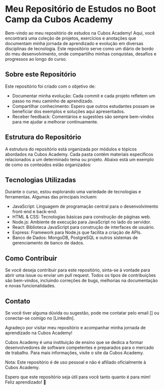 # Meu Repositório de Estudos no Boot Camp da Cubos Academy

Bem-vindo ao meu repositório de estudos na Cubos Academy! Aqui, você encontrará uma coleção de projetos, exercícios e anotações que documentam minha jornada de aprendizado e evolução em diversas disciplinas de tecnologia. Este repositório serve como um diário de bordo do meu desenvolvimento, onde compartilho minhas conquistas, desafios e progressos ao longo do curso.

## Sobre este Repositório
Este repositório foi criado com o objetivo de:

- Documentar minha evolução: Cada commit e cada projeto refletem um passo no meu caminho de aprendizado.
- Compartilhar conhecimento: Espero que outros estudantes possam se beneficiar dos exemplos e soluções aqui apresentados.
- Receber feedback: Comentários e sugestões são sempre bem-vindos para me ajudar a melhorar continuamente.

## Estrutura do Repositório

A estrutura do repositório está organizada por módulos e tópicos abordados na Cubos Academy. Cada pasta contém materiais específicos relacionados a um determinado tema ou projeto. Abaixo está um exemplo de como os conteúdos estão organizados:

## Tecnologias Utilizadas
Durante o curso, estou explorando uma variedade de tecnologias e ferramentas. Algumas das principais incluem:

- JavaScript: Linguagem de programação central para o desenvolvimento front-end e back-end.
- HTML & CSS: Tecnologias básicas para construção de páginas web.
- Node.js: Ambiente de execução para JavaScript no lado do servidor.
- React: Biblioteca JavaScript para construção de interfaces de usuário.
- Express: Framework para Node.js que facilita a criação de APIs.
- Banco de Dados: MongoDB, PostgreSQL e outros sistemas de gerenciamento de banco de dados.

## Como Contribuir
Se você deseja contribuir para este repositório, sinta-se à vontade para abrir uma issue ou enviar um pull request. Todos os tipos de contribuições são bem-vindos, incluindo correções de bugs, melhorias na documentação e novas funcionalidades.

## Contato
Se você tiver alguma dúvida ou sugestão, pode me contatar pelo email [] ou conectar-se comigo no [LinkedIn].

Agradeço por visitar meu repositório e acompanhar minha jornada de aprendizado na Cubos Academy!

Cubos Academy é uma instituição de ensino que se dedica a formar desenvolvedores de software competentes e preparados para o mercado de trabalho. Para mais informações, visite o site da Cubos Academy.


Nota: Este repositório é de uso pessoal e não é afiliado oficialmente à Cubos Academy.

Espero que este repositório seja útil para você tanto quanto é para mim! Feliz aprendizado! 🚀









